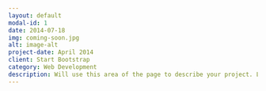 ```yaml
---
layout: default
modal-id: 1
date: 2014-07-18
img: coming-soon.jpg
alt: image-alt
project-date: April 2014
client: Start Bootstrap
category: Web Development
description: Will use this area of the page to describe your project. Lorem ipsum dolor sit amet, consectetur adipisicing elit. Mollitia neque assumenda ipsam nihil, molestias magnam, recusandae quos quis inventore quisquam velit asperiores, vitae? Reprehenderit soluta, eos quod consequuntur itaque. Nam.
---
```

